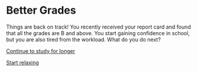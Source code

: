 # Better Grades

Things are back on track! You recently received your report card and found that all the grades are B and above. You start gaining confidence in school, but you are also tired from the workload. What do you do next?

[Continue to study for longer](ivy-league-institution.md)

[Start relaxing](lose-everything.md)

